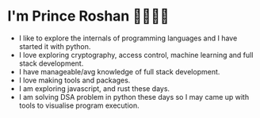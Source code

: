
# I'm Prince Roshan 👋🏾👨‍💻

  - I like to explore the internals of programming languages and I have started it with python.
  -  I love exploring cryptography, access control, machine learning and full stack development.
  - I have manageable/avg knowledge of full stack development. 
  - I love making tools and packages. 
  - I am exploring javascript, and rust these days. 
  - I am solving DSA problem in python these days so I may came up with tools to visualise program execution.

